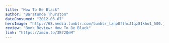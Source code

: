 ```yaml
---
title: "How To Be Black"
author: "Baratunde Thurston"
dateConsumed: "2012-03-07"
heroImage: "http://68.media.tumblr.com/tumblr_lznp8flhcJ1qz81kho1_500.jpg"
review: "Book Review: How To Be Black"
link: "https://amzn.to/3B72QeM"
---
```


